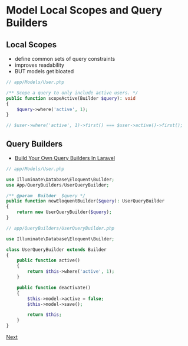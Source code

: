 # Model Local Scopes and Query Builders

## Local Scopes
- define common sets of query constraints
- improves readability
- BUT models get bloated

```php
// app/Models/User.php

/** Scope a query to only include active users. */
public function scopeActive(Builder $query): void
{
    $query->where('active', 1);
}

// $user->where('active', 1)->first() === $user->active()->first();
```

 ## Query Builders
 - [Build Your Own Query Builders In Laravel](https://martinjoo.dev/build-your-own-laravel-query-builders)

```php
// app/Models/User.php

use Illuminate\Database\Eloquent\Builder;
use App/QueryBuilders/UserQueryBuilder;

/** @param  Builder  $query */
public function newEloquentBuilder($query): UserQueryBuilder
{
    return new UserQueryBuilder($query);
}
```

```php
// app/QueryBuilders/UserQueryBuilder.php

use Illuminate\Database\Eloquent\Builder;

class UserQueryBuilder extends Builder
{
    public function active()
    {
        return $this->where('active', 1);
    }

    public function deactivate()
    {
        $this->model->active = false;
        $this->model->save();

        return $this;
    }
}
```

[Next](https://github.com/jcergolj/my-laravel-adventure/blob/master/filesystem-disks.md)
